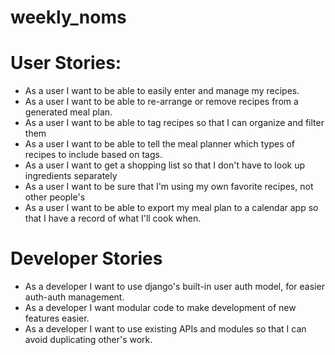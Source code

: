 # weekly_noms

# User Stories:
* As a user I want to be able to easily enter and manage my recipes.
* As a user I want to be able to re-arrange or remove recipes from a generated meal plan.
* As a user I want to be able to tag recipes so that I can organize and filter them
* As a user I want to be able to tell the meal planner which types of recipes to include based on tags.
* As a user I want to get a shopping list so that I don't have to look up ingredients separately
* As a user I want to be sure that I'm using my own favorite recipes, not other people's
* As a user I want to be able to export my meal plan to a calendar app so that I have a record of what I'll cook when.

# Developer Stories
* As a developer I want to use django's built-in user auth model, for easier auth-auth management.
* As a developer I want modular code to make development of new features easier.
* As a developer I want to use existing APIs and modules so that I can avoid duplicating other's work.
